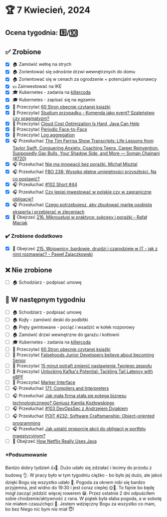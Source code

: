 # 🏆 7 Kwiecień, 2024

## Ocena tygodnia: 9️⃣/🔟

## ✅ Zrobione
- [x] 🏠 Zamówić wełnę na strych
- [x] 🏠 Zorientować się odnośnie drzwi wewnętrznych do domu
- [x] 🏠 Zorientować się w cenach za ogrodzenie + potencjalni wykonawcy
- [x] 💵 Zainwestować na IKE
- [x] 🎓 Kubernetes - zadania na [killercoda](https://killercoda.com/killer-shell-cka)
- [x] 🎓 Kubernetes - zapisać się na egzamin
- [x] 📗 Przeczytać [60 Stron obecnie czytanej książki](https://github.com/BartoszDabek/bdabek.pl/blob/master/miscellaneous/books.md)
- [x] 📗 Przeczytać [Studium przypadku - Komenda jako event? Szaleństwo czy pragmatyzm?](https://cezarysanecki.pl/2024/02/26/znacznik-na-event/)
- [x] 📗 Przeczytać [Cloud Cost Optimization Is Hard, Java Can Help](https://foojay.io/today/cloud-cost-optimization-is-hard-java-can-help/)
- [x] 📗 Przeczytać [Periodic Face-to-Face](https://martinfowler.com/bliki/PeriodicFaceToFace.html)
- [x] 📗 Przeczytać [Log aggregation](https://java-design-patterns.com/patterns/log-aggregation/)
- [x] 🎧 Przesłuchać [The Tim Ferriss Show Transcripts: Life Lessons from Taylor Swift, Conquering Anxiety, Coaching Teens, Career Reinvention, Supposedly Gay Bulls, Your Shadow Side, and More — Soman Chainani (#720)](https://tim.blog/2024/02/08/soman-chainani-transcript/)
- [x] 🎧 Przesłuchać [Nie ma innowacji bez porażki. Michał Misztal](https://youtu.be/CI2-BlZh3Bs)
- [x] 🎧 Przesłuchać [FBO 238: Wysoko płatne umiejętności przyszłości. Na co postawić?](https://podtail.com/en/podcast/finanse-bardzo-osobiste-oszcz%C4%99dzanie-inwestowanie/fbo-238-wysoko-p-atne-umiej-tno-ci-przysz-o-ci-na-/)
- [x] 🎧 Przesłuchać [#102 Short #44](https://patoarchitekci.io/102/)
- [x] 🎧 Przesłuchać [Czy lepiej inwestować w polskie czy w zagraniczne obligacje?](https://inwestomat.eu/czy-lepiej-inwestowac-w-polskie-czy-w-zagraniczne-obligacje/)
- [x] 🎧 Przesłuchać [Czego potrzebujesz, aby zbudować markę osobistą eksperta i przebierać w zleceniach](https://malawielkafirma.pl/jak-zbudowac-marke-osobista-eksperta/)
- [x] 🎥 Obejrzeć [216. Mikrousługi w praktyce: sukcesy i porażki - Rafał Maciak](https://youtu.be/GvmHroBlWhs)

### ✔️ Zrobione dodatkowo
- [x] 🎥 Obejrzeć [215. Wojownicy, bardowie, druidzi i czarodzieje w IT - jak z nimi rozmawiać? - Paweł Zajączkowski](https://youtu.be/VCGICZWgk7k)

## ❌ Nie zrobione
- [ ] 🏠 Schodziarz - podpisać umowę

## 📝 W następnym tygodniu
- [ ] 🏠 Schodziarz - podpisać umowę
- [ ] 🏠 Kojły - zamówić deski do podbitki
- [ ] 🏠 Pręty gwintowane - pociąć i wsadzić w kołek rozporowy
- [ ] 🏠 Zamówić drzwi wewnętrzne do garażu i kotłowni
- [ ] 🎓 Kubernetes - zadania na [killercoda](https://killercoda.com/chadmcrowell/course/cka)
- [ ] 📗 Przeczytać [60 Stron obecnie czytanej książki](https://github.com/BartoszDabek/bdabek.pl/blob/master/miscellaneous/books.md)
- [ ] 📗 Przeczytać [Falsehoods Junior Developers believe about becoming Senior](https://vadimkravcenko.com/shorts/falsehoods-junior-developers-believe-about-becoming-senior/)
- [ ] 📗 Przeczytać [15 minut potrafi zmienić nastawienie Twojego zespołu](https://cezarysanecki.pl/2024/03/04/15-minut-potrafi-zmieni%C4%87-nastawienie-twojego-zespo%C5%82u/)
- [ ] 📗 Przeczytać [Unlocking Kafka's Potential: Tackling Tail Latency with eBPF](https://blog.allegro.tech/2024/03/kafka-performance-analysis.html)
- [ ] 📗 Przeczytać [Marker Interface](https://java-design-patterns.com/patterns/marker/)
- [ ] 🎧 Przesłuchać [171: Compilers and Interpreters](https://www.programmingthrowdown.com/episodes/171-compilers-and-interpreters/)
- [ ] 🎧 Przesłuchać [Jak mała firma stała się potęgą biznesu technologicznego? Geniusz Kamila Kozłowskiego](https://zaprojektujswojezycie.pl/jak-mala-firma-stala-sie-potega-biznesu-technologicznego-geniusz-kamila-kozlowskiego/)
- [ ] 🎧 Przesłuchać [#103 DevOpsSec z Andrzejem Dyjakiem](https://patoarchitekci.io/103/)
- [ ] 🎧 Przesłuchać [POIT #232: Software Craftsmanship: Object-oriented programming](https://porozmawiajmyoit.pl/poit-232-software-craftsmanship-object-oriented-programming/)
- [ ] 🎧 Przesłuchać [Jak ustalić proporcję akcji do obligacji w portfelu inwestycyjnym?](https://inwestomat.eu/jak-ustalic-proporcje-akcji-do-obligacji-w-portfelu-inwestycyjnym/)
- [ ] 🎥 Obejrzeć [How Netflix Really Uses Java](https://www.infoq.com/presentations/netflix-java/)

### ⭐Podsumowanie
Bardzo dobry tydzień 👍💪. Dużo udało się zdziałać i lecimy do przodu z budową 👌. W pracy było w tym tygodniu ciężko - bo było jej dużo, ale jakoś dzięki Bogu się wszystko udało 🙂. Pogoda za oknem robi się bardzo przyjemna, jest widno do 19:30 i jest coraz cieplej 🌞👋. To fajnie bo będę mógł zacząć jeździć więcej rowerem 😁. Przez ostatnie 2 dni odpuściłem sobie chodzenie/aktywność z rana. W piątek była słaba pogoda, a w sobotę nie miałem czasu/chęci 🥲. Jestem wdzięczny Bogu za wszystko co mam, bo bez Niego nic bym nie miał 😇!
